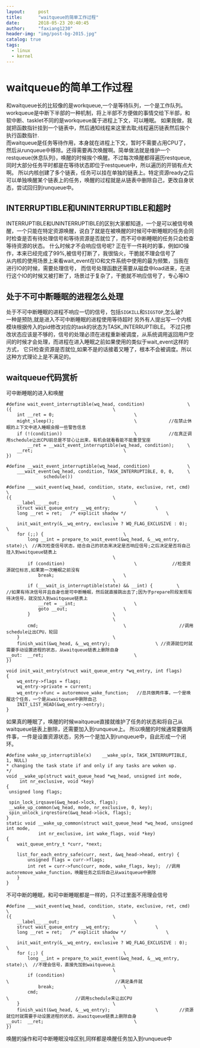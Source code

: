 ```yaml
---
layout:     post
title:      "waitqueue的简单工作过程"
date:       2018-05-23 20:40:45
author:     "faxiang1230"
header-img: "img/post-bg-2015.jpg"
catalog: true
tags:
  - linux
  - kernel
---
```

# waitqueue的简单工作过程  
和waitqueue长的比较像的是workqueue,一个是等待队列，一个是工作队列。
workqueue是中断下半部的一种机制，将上半部不方便做的事情交给下半部，和软中断、tasklet不同的是workqueue属于进程上下文，可以睡眠。
如果我做，我就把函数指针挂到一个链表中，然后通知线程来这里去取;线程遍历链表然后挨个执行函数指针.  
而waitqueue是任务等待作用，本身就在进程上下文，暂时不需要占用CPU了，然后从runqueue中移除。还得需要再次唤醒啊。简单做法就是维护一个restqueue(休息队列)，唤醒的时候挨个唤醒。不过每次唤醒都得遍历restqueue,同时大部分任务平时都是在等待状态即位于restqueue中，所以遍历的开销有点大啊。
所以内核创建了多个链表，任务可以挂在单独的链表上。特定资源ready之后可以单独唤醒某个链表上的任务，唤醒的过程就是从链表中删除自己，更改自身状态，尝试回归到runqueue中。
## INTERRUPTIBLE和UNINTERRUPTIBLE和超时
INTERRUPTIBLE和UNINTERRUPTIBLE的区别大家都知道，一个是可以被信号唤醒，一个只能在特定资源唤醒，说白了就是在被唤醒的时候可中断睡眠的任务会同时检查是否有待处理信号和等待资源是否就位了，而不可中断睡眠的任务只会检查等待资源的状态。
什么时候才不会响应信号呢?
正在干一件耗时的事，例如IO操作，本来已经完成了99%,被信号打断了，我很恼火，干脆就不理会信号了  
从内核的使用场景上来看wait_event在IO和文件系统中使用的最为频繁，当我在进行IO的时候，需要处理信号，
而信号处理函数还需要从磁盘中load进来，在进行这个IO的时候又被打断了，场景过于复杂了，干脆就不响应信号了，专心等IO
## 处于不可中断睡眠的进程怎么处理
处于不可中断睡眠的进程不响应一切的信号，包括`SIGKILL`和`SIGSTOP`,怎么破?  
一种是预防,就是进入不可中断睡眠的进程使用等待超时
另外有人提出写一个内核模块根据传入的pid修改对应的task的状态为TASK_INTERRUPTIBLE。
不过只修改状态应该是不够的，信号的处理必须在进程重新被调度，从系统调用返回用户空间的时候才会处理，而进程在进入睡眠之前如果使用的类似于wait_event这样的方式，
它只检查资源是否就位,如果不是的话接着又睡了，根本不会被调度。所以这种方式理论上是不满足的。
## waitqueue代码赏析
可中断睡眠的进入和唤醒
```
#define wait_event_interruptible(wq_head, condition)				\
({										\
	int __ret = 0;								\
	might_sleep();								\            //在禁止休眠的上下文中进入睡眠会报一些警告信息
	if (!(condition))							\            //在真正调用schedule让出CPU前总是不甘心让出来，有机会就看看能不能重登宝座
		__ret = __wait_event_interruptible(wq_head, condition);		\
	__ret;									\
})

#define __wait_event_interruptible(wq_head, condition)				\
	___wait_event(wq_head, condition, TASK_INTERRUPTIBLE, 0, 0,		\
		      schedule())

#define ___wait_event(wq_head, condition, state, exclusive, ret, cmd)		\
({										\
	__label__ __out;							\
	struct wait_queue_entry __wq_entry;					\
	long __ret = ret;	/* explicit shadow */				\
										\
	init_wait_entry(&__wq_entry, exclusive ? WQ_FLAG_EXCLUSIVE : 0);	\
	for (;;) {								\
		long __int = prepare_to_wait_event(&wq_head, &__wq_entry, state);\　//再次检查信号状态，结合自己的状态来决定是否响应信号;之后决定是否将自己挂入到waitqueue链表上
										\
		if (condition)							\　　　　　　　　//检查资源就位标志,如果第一次睡眠之前没有
			break;							\
										\
		if (___wait_is_interruptible(state) && __int) {			\         //如果有待决信号并且自身也是可中断睡眠，然后就直接跳出去了;因为子prepare阶段发现有待决信号，就没加入到waitqueue链表上
			__ret = __int;						\
			goto __out;						\
		}								\
										\
		cmd;								\　　　　　　　　　　　　//调用schedule让出CPU，轮回
	}									\
	finish_wait(&wq_head, &__wq_entry);					\ //资源就位时就需要手动设置进程的状态，从waitqueue链表上删除自身
__out:	__ret;									\
})

void init_wait_entry(struct wait_queue_entry *wq_entry, int flags)
{
	wq_entry->flags = flags;
	wq_entry->private = current;
	wq_entry->func = autoremove_wake_function;   //总共做两件事，一个是唤醒这个任务，一个是从waitqueue中删除自己
	INIT_LIST_HEAD(&wq_entry->entry);
}
```
如果真的睡眠了，唤醒的时候waitqueue直接就维护了任务的状态和将自己从waitqueue链表上删除，还需要加入到runqueue上。
所以唤醒的时候通常要做两件事，一件是设置资源状态，另外一个是加入到runqueue中，自此形成一个闭环。
```
#define wake_up_interruptible(x)	__wake_up(x, TASK_INTERRUPTIBLE, 1, NULL)
* changing the task state if and only if any tasks are woken up.
*/
void __wake_up(struct wait_queue_head *wq_head, unsigned int mode,
     int nr_exclusive, void *key)
{
 unsigned long flags;

 spin_lock_irqsave(&wq_head->lock, flags);
 __wake_up_common(wq_head, mode, nr_exclusive, 0, key);
 spin_unlock_irqrestore(&wq_head->lock, flags);
}
static void __wake_up_common(struct wait_queue_head *wq_head, unsigned int mode,
			int nr_exclusive, int wake_flags, void *key)
{
	wait_queue_entry_t *curr, *next;

	list_for_each_entry_safe(curr, next, &wq_head->head, entry) {
		unsigned flags = curr->flags;
		int ret = curr->func(curr, mode, wake_flags, key);  //调用autoremove_wake_function，唤醒任务之后将自己从waitqueue中删除
	}
}
```
不可中断的睡眠，和可中断睡眠都是一样的，只不过里面不用理会信号
```
#define ___wait_event(wq_head, condition, state, exclusive, ret, cmd)		\
({										\
	__label__ __out;							\
	struct wait_queue_entry __wq_entry;					\
	long __ret = ret;	/* explicit shadow */				\
										\
	init_wait_entry(&__wq_entry, exclusive ? WQ_FLAG_EXCLUSIVE : 0);	\
	for (;;) {								\
		long __int = prepare_to_wait_event(&wq_head, &__wq_entry, state);\  //不理会信号，直接先加到waitqueue上
										\
		if (condition)							\　　　　　　　　　　　　　　　　　　　　　　　　//满足条件就
			break;							\
		cmd;								\　　　　　　　　　　　　　　　//调用schedule来让出CPU
	}									\
	finish_wait(&wq_head, &__wq_entry);					\        //资源就位时就需要手动设置进程的状态，从waitqueue链表上删除自身
__out:	__ret;									\
})
```
唤醒的操作和可中断睡眠没啥区别,同样都是唤醒任务加入到runqueue中
